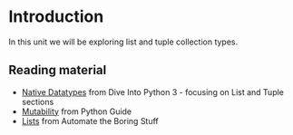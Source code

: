 # Introduction

In this unit we will be exploring list and tuple collection types. 

## Reading material

* [Native Datatypes](http://www.diveintopython3.net/native-datatypes.html#lists) from Dive Into Python 3 - focusing on List and Tuple sections
* [Mutability](http://docs.python-guide.org/en/latest/writing/structure/#mutable-and-immutable-types) from Python Guide
* [Lists](https://automatetheboringstuff.com/chapter4/) from Automate the Boring Stuff
